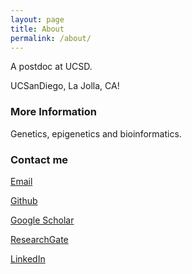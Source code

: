 ```yaml
---
layout: page
title: About
permalink: /about/
---
```


A postdoc at UCSD.

UCSanDiego, La Jolla, CA!

### More Information

Genetics, epigenetics and bioinformatics.

### Contact me

[Email](mailto:kaw033@health.ucsd.edu)

[Github](https://github.com/wkl1990)

[Google Scholar](https://scholar.google.com/citations?user=q4xr9wgAAAAJ&hl=zh-CN)

[ResearchGate](https://www.researchgate.net/profile/Kangli_Wang)

[LinkedIn](https://www.linkedin.com/in/%E5%BA%B7%E5%88%A9-%E7%8E%8B-7a840297/)